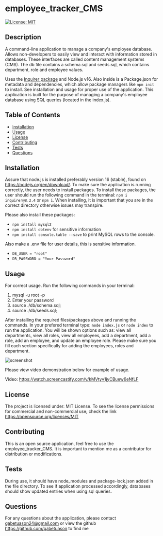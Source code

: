 # employee_tracker_CMS

[![License: MIT](https://img.shields.io/badge/License-MIT-yellow.svg)](https://opensource.org/licenses/MIT)

## Description

A command-line application to manage a company's employee database. Allows non-developers to easily view and interact with information stored in databases. These interfaces are called content management systems (CMS). The db file contains a schema.sql and seeds.sql, which contains department, role and employee values.

Uses the [Inquirer package](https://www.npmjs.com/package/inquirer/v/8.2.4) and Node.js v16. Also inside is a Package.json for metadata and dependencies, which allow package managers like `npm init` to install. See installation and usage for proper use of the application. This application is built for the purpose of managing a company's employee database using SQL queries (located in the index.js).

## Table of Contents

- [Installation](#installation)
- [Usage](#usage)
- [License](#license)
- [Contributing](#contributing)
- [Tests](#tests)
- [Questions](#questions)

## Installation

Assure that node.js is installed preferably version 16 (stable), found on https://nodejs.org/en/download/. To make sure the application is running correctly, the user needs to install packages. To install these packages, the user should run the following command in the terminal: `npm i inquirer@8.2.4` or `npm i`. When installing, it is important that you are in the correct directory otherwise issues may transpire.

Please also install these packages:
- `npm install mysql2` 
- `npm install dotenv` for sensitive information
- `npm install console.table --save` to print MySQL rows to the console.

Also make a .env file for user details, this is sensitive information.
- `DB_USER = "root"`
- `DB_PASSWORD = "Your Password"`

## Usage

For correct usage. Run the following commands in your terminal:
1. mysql -u root -p 
2. Enter your password 
3. source ./db/schema.sql;
4. source ./db/seeds.sql;


After installing the required files/packages above and running the commands. In your prefered terminal type: `node index.js` or `node index` to run the application. You will be shown options such as: view all departments, view all roles, view all employees, add a department, add a role, add an employee, and update an employee role. Please make sure you fill each section specifically for adding the employees, roles and department. 

![screenshot]()

Please view video demonstration below for example of usage.

Video: https://watch.screencastify.com/v/kMVtyv1jyCBuew6eNfLF 

## License

The project is licensed under: MIT License. To see the license permissions for commercial and non-commercial use, check the link https://opensource.org/licenses/MIT

## Contributing

This is an open source application, feel free to use the employee_tracker_CMS. It is important to mention me as a contributor for distribution or modifications.
  
## Tests

During use, it should have node_modules and package-lock.json added in the file directory. To see if application processed accordingly, databases should show updated entries when using sql queries. 
  
## Questions

For any questions about the application, please contact gabetuason24@gmail.com or view the github https://github.com/gabetuason to find me
